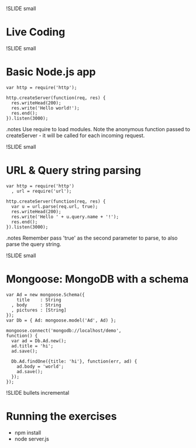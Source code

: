 !SLIDE small
# Live Coding #

!SLIDE small
# Basic Node.js app #

    var http = require('http');

    http.createServer(function(req, res) {
      res.writeHead(200);
      res.write('Hello world!');
      res.end();
    }).listen(3000);

.notes Use require to load modules. Note the anonymous function
passed to createServer - it will be called for each incoming request.

!SLIDE small
# URL & Query string parsing #

    var http = require('http')
      , url = require('url');

    http.createServer(function(req, res) {
      var u = url.parse(req.url, true);
      res.writeHead(200);
      res.write('Hello ' + u.query.name + '!');
      res.end();
    }).listen(3000);

.notes Remember pass 'true' as the second parameter to parse,
to also parse the query string.

!SLIDE small
# Mongoose: MongoDB with a schema #

    var Ad = new mongoose.Schema({
        title    : String
      , body     : String
      , pictures : [String]
    });
    var Db = { Ad: mongoose.model('Ad', Ad) };

    mongoose.connect('mongodb://localhost/demo',
    function() {
      var ad = Db.Ad.new();
      ad.title = 'hi';
      ad.save();

      Db.Ad.findOne({title: 'hi'}, function(err, ad) {
        ad.body = 'world';
        ad.save();
      });
    });

!SLIDE bullets incremental
# Running the exercises #
* npm install
* node server.js

